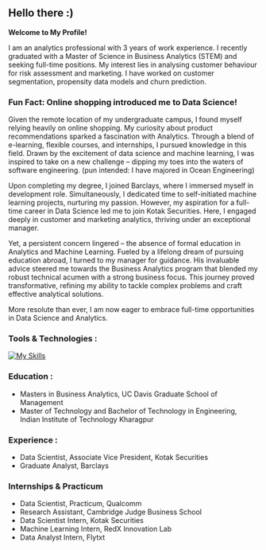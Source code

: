 ## Hello there :) 
**Welcome to My Profile!**

I am an analytics professional with 3 years of work experience. I recently graduated with a Master of Science in Business Analytics (STEM) and seeking full-time positions. My interest lies in analysing customer behaviour for risk assessment and marketing. I have worked on customer segmentation, propensity data models and churn prediction.
 
### Fun Fact: Online shopping introduced me to Data Science!

Given the remote location of my undergraduate campus, I found myself relying heavily on online shopping. My curiosity about product recommendations sparked a fascination with Analytics. Through a blend of e-learning, flexible courses, and internships, I pursued knowledge in this field. Drawn by the excitement of data science and machine learning, I was inspired to take on a new challenge – dipping my toes into the waters of software engineering. (pun intended: I have majored in Ocean Engineering)

Upon completing my degree, I joined Barclays, where I immersed myself in development role. Simultaneously, I dedicated time to self-initiated machine learning projects, nurturing my passion. However, my aspiration for a full-time career in Data Science led me to join Kotak Securities. Here, I engaged deeply in customer and marketing analytics, thriving under an exceptional manager.

Yet, a persistent concern lingered – the absence of formal education in Analytics and Machine Learning. Fueled by a lifelong dream of pursuing education abroad, I turned to my manager for guidance. His invaluable advice steered me towards the Business Analytics program that blended my robust technical acumen with a strong business focus. This journey proved transformative, refining my ability to tackle complex problems and craft effective analytical solutions.

More resolute than ever, I am now eager to embrace full-time opportunities in Data Science and Analytics.

### Tools & Technologies :

[![My Skills](https://skillicons.dev/icons?i=py,r,mysql,mongodb,aws,gcp,azure,tensorflow,kafka)](https://skillicons.dev)

### Education :
* Masters in Business Analytics, UC Davis Graduate School of Management
* Master of Technology and Bachelor of Technology in Engineering, Indian Institute of Technology Kharagpur

### Experience :
* Data Scientist, Associate Vice President, Kotak Securities
* Graduate Analyst, Barclays

### Internships & Practicum
* Data Scientist, Practicum, Qualcomm
* Research Assistant, Cambridge Judge Business School
* Data Scientist Intern, Kotak Securities
* Machine Learning Intern, RedX Innovation Lab
* Data Analyst Intern, Flytxt

<!---
![Arpita's GitHub stats](https://github-readme-stats.vercel.app/api?username=arpitamangal&theme=graywhite&show_icons=true&hide_border=true&card_width=350)![GitHub Streak](http://github-readme-streak-stats.herokuapp.com/?user=arpitamangal&theme=graywhite&hide_border=true&card_width=400)
--->


